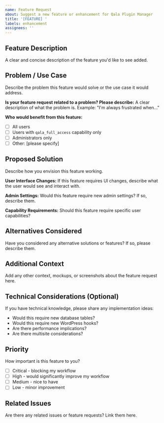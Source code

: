 ```yaml
---
name: Feature Request
about: Suggest a new feature or enhancement for Qala Plugin Manager
title: '[FEATURE] '
labels: enhancement
assignees: ''
---
```


## Feature Description
A clear and concise description of the feature you'd like to see added.

## Problem / Use Case
Describe the problem this feature would solve or the use case it would address.

**Is your feature request related to a problem? Please describe:**
A clear description of what the problem is. Example: "I'm always frustrated when..."

**Who would benefit from this feature:**
- [ ] All users
- [ ] Users with `qala_full_access` capability only
- [ ] Administrators only
- [ ] Other: [please specify]

## Proposed Solution
Describe how you envision this feature working.

**User Interface Changes:**
If this feature requires UI changes, describe what the user would see and interact with.

**Admin Settings:**
Would this feature require new admin settings? If so, describe them.

**Capability Requirements:**
Should this feature require specific user capabilities?

## Alternatives Considered
Have you considered any alternative solutions or features? If so, please describe them.

## Additional Context
Add any other context, mockups, or screenshots about the feature request here.

## Technical Considerations (Optional)
If you have technical knowledge, please share any implementation ideas:
- Would this require new database tables?
- Would this require new WordPress hooks?
- Are there performance implications?
- Are there multisite considerations?

## Priority
How important is this feature to you?
- [ ] Critical - blocking my workflow
- [ ] High - would significantly improve my workflow
- [ ] Medium - nice to have
- [ ] Low - minor improvement

## Related Issues
Are there any related issues or feature requests? Link them here.
